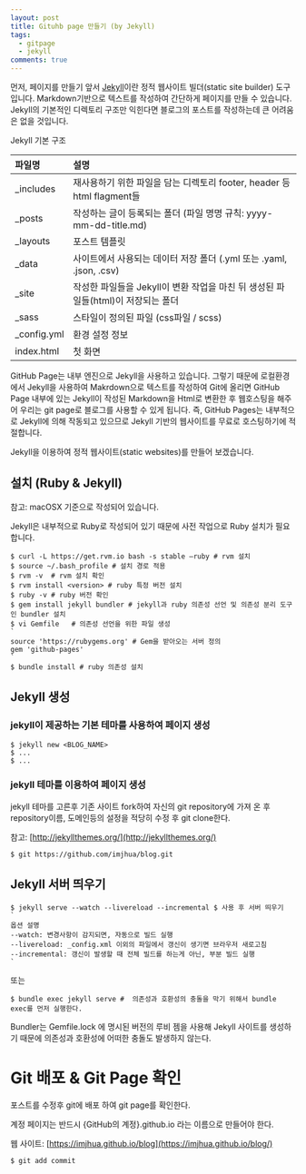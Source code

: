 ```yaml
---
layout: post
title: Gituhb page 만들기 (by Jekyll)
tags:
  - gitpage
  - jekyll
comments: true
---
```


먼저, 페이지를 만들기 앞서 [Jekyll](https://jekyllrb.com/)이란 정적 웹사이트 빌더(static site builder) 도구입니다. Markdown기반으로 텍스트를 작성하여 간단하게 페이지를 만들 수 있습니다. Jekyll의 기본적인 디렉토리 구조만 익힌다면 블로그의 포스트를 작성하는데 큰 어려움은 없을 것입니다.

Jekyll 기본 구조

| 파일명 | 설명  |
|:-----|:-----|
| _includes   | 재사용하기 위한 파일을 담는 디렉토리 footer, header 등 html flagment들 | 
| _posts 	    | 작성하는 글이 등록되는 폴더 (파일 명명 규칙: yyyy-mm-dd-title.md) |
| _layouts    | 포스트 템플릿 |
| _data       | 사이트에서 사용되는 데이터 저장 폴더 (.yml 또는 .yaml, .json, .csv) |
| _site       | 작성한 파일들을 Jekyll이 변환 작업을 마친 뒤 생성된 파일들(html)이 저장되는 폴더 |
| _sass	      | 스타일이 정의된 파일 (css파일 / scss) |
| _config.yml | 환경 설정 정보 |
| index.html  | 첫 화면 |


GitHub Page는 내부 엔진으로 Jekyll을 사용하고 있습니다. 그렇기 때문에 로컬환경에서 Jekyll을 사용하여 Makrdown으로 텍스트를 작성하여 Git에 올리면 GitHub Page 내부에 있는 Jekyll이 작성된 Markdown을 Html로 변환한 후 웹호스팅을 해주어 우리는 git page로 블로그를 사용할 수 있게 됩니다. 즉, GitHub Pages는 내부적으로 Jekyll에 의해 작동되고 있으므로 Jekyll 기반의 웹사이트를 무료로 호스팅하기에 적절합니다.

Jekyll을 이용하여 정적 웹사이트(static websites)를 만들어 보겠습니다.


## 설치 (Ruby & Jekyll)

참고: macOSX 기준으로 작성되어 있습니다.

Jekyll은 내부적으로 Ruby로 작성되어 있기 때문에 사전 작업으로 Ruby 설치가 필요합니다. 


```
$ curl -L https://get.rvm.io bash -s stable –ruby # rvm 설치 
$ source ~/.bash_profile # 설치 경로 적용 
$ rvm -v  # rvm 설치 확인 
$ rvm install <version> # ruby 특정 버전 설치 
$ ruby -v # ruby 버전 확인
$ gem install jekyll bundler # jekyll과 ruby 의존성 선언 및 의존성 분리 도구인 bundler 설치 
$ vi Gemfile   # 의존성 선언을 위한 파일 생성
`
source 'https://rubygems.org' # Gem을 받아오는 서버 정의
gem 'github-pages'
`
$ bundle install # ruby 의존성 설치 
```

## Jekyll 생성

### jekyll이 제공하는 기본 테마를 사용하여 페이지 생성

```
$ jekyll new <BLOG_NAME>
$ ...
$ ...
```

### jekyll 테마를 이용하여 페이지 생성

jekyll 테마를 고른후 기존 사이트 fork하여 자신의 git repository에 가져 온 후 repository이름, 도메인등의 설정을 적당히 수정 후 git clone한다.

참고: [http://jekyllthemes.org/](http://jekyllthemes.org/)

```
$ git https://github.com/imjhua/blog.git
```

## Jekyll 서버 띄우기

```
$ jekyll serve --watch --livereload --incremental $ 사용 후 서버 띄우기 
`
옵션 설명
--watch: 변경사항이 감지되면, 자동으로 빌드 실행
--livereload: _config.xml 이외의 파일에서 갱신이 생기면 브라우저 새로고침
--incremental: 갱신이 발생할 때 전체 빌드를 하는게 아닌, 부분 빌드 실행
`
```
또는
``` 
$ bundle exec jekyll serve #  의존성과 호환성의 충돌을 막기 위해서 bundle exec를 먼저 실행한다.
```
Bundler는 Gemfile.lock 에 명시된 버전의 루비 젬을 사용해 Jekyll 사이트를 생성하기 때문에 의존성과 호환성에 어떠한 충돌도 발생하지 않는다.


# Git 배포 & Git Page 확인

포스트를 수정후 git에 배포 하여 git page를 확인한다.

계정 페이지는 반드시 {GitHub의 계정}.github.io 라는 이름으로 만들어야 한다.

웹 사이트: [https://imjhua.github.io/blog](https://imjhua.github.io/blog/)
```
$ git add commit
```
